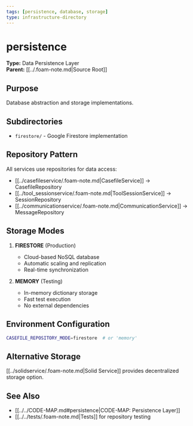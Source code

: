 ```yaml
---
tags: [persistence, database, storage]
type: infrastructure-directory
---
```


# persistence

**Type:** Data Persistence Layer  
**Parent:** [[../.foam-note.md|Source Root]]

## Purpose
Database abstraction and storage implementations.

## Subdirectories
- `firestore/` - Google Firestore implementation

## Repository Pattern
All services use repositories for data access:
- [[../casefileservice/.foam-note.md|CasefileService]] → CasefileRepository
- [[../tool_sessionservice/.foam-note.md|ToolSessionService]] → SessionRepository
- [[../communicationservice/.foam-note.md|CommunicationService]] → MessageRepository

## Storage Modes
1. **FIRESTORE** (Production)
   - Cloud-based NoSQL database
   - Automatic scaling and replication
   - Real-time synchronization
   
2. **MEMORY** (Testing)
   - In-memory dictionary storage
   - Fast test execution
   - No external dependencies

## Environment Configuration
```bash
CASEFILE_REPOSITORY_MODE=firestore  # or 'memory'
```

## Alternative Storage
[[../solidservice/.foam-note.md|Solid Service]] provides decentralized storage option.

## See Also
- [[../../CODE-MAP.md#persistence|CODE-MAP: Persistence Layer]]
- [[../../tests/.foam-note.md|Tests]] for repository testing
